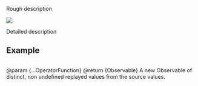 Rough description

 ![](select.png)

 Detailed description

 ## Example

 ```ts

 ```

 @param {...OperatorFunction} 
 @return {Observable} A new Observable of distinct, non undefined replayed values from the source values.
 
